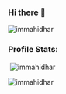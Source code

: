 ### Hi there 👋

<p align="left"> <img src="https://komarev.com/ghpvc/?username=immahidhar&label=Profile%20views&color=dc8add&style=flat" alt="immahidhar" /> </p>

<h3 align="left">Profile Stats:</h3>
<p>&nbsp;<img align="center" src="https://github-readme-stats.vercel.app/api?username=immahidhar&show_icons=true&theme=dracula&locale=en" alt="immahidhar" /></p>

<p><img align="center" src="https://github-readme-streak-stats.herokuapp.com/?user=immahidhar&theme=dark" alt="immahidhar" /></p>


<!--
**immahidhar/immahidhar** is a ✨ _special_ ✨ repository because its `README.md` (this file) appears on your GitHub profile.

Here are some ideas to get you started:

- 🔭 I’m currently working on ...
- 🌱 I’m currently learning ...
- 👯 I’m looking to collaborate on ...
- 🤔 I’m looking for help with ...
- 💬 Ask me about ...
- 📫 How to reach me: ...
- 😄 Pronouns: ...
- ⚡ Fun fact: ...
-->
